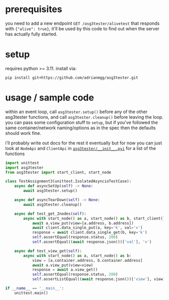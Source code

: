 
# prerequisites
you need to add a new endpoint `GET /asg3tester/alivetest` that responds with `{"alive": true}`,
it'll be used by this code to find out when the server has actually fully started.

# setup
requires python >= 3.11. install via:
```
pip install git+https://github.com/adrianmgg/asg3tester.git
```

# usage / sample code
within an event loop, call `asg3tester.setup()` before any of the other asg3tester functions, and
call `asg3tester.cleanup()` before leaving the loop. you can pass some configuration stuff to
`setup`, but if you've followed the same container/network naming/options as in the spec then the
defaults should work fine.

i'll probably write out docs for the rest it eventually but for now you can just look at `NodeApi`
and `ClientApi` in [`asg3tester/__init__.pyi`](asg3tester/__init__.pyi) for a list of the functions

```python
import unittest
import asg3tester
from asg3tester import start_client, start_node

class TestAssignment3(unittest.IsolatedAsyncioTestCase):
    async def asyncSetUp(self) -> None:
        await asg3tester.setup()

    async def asyncTearDown(self) -> None:
        await asg3tester.cleanup()

    async def test_get_2nodes(self):
        async with start_node() as a, start_node() as b, start_client() as client:
            await a.view_put(view=[a.address, b.address])
            await client.data_single_put(a, key='k', val='v')
            response = await client.data_single_get(b, key='k')
            self.assertEqual(response.status, 200)
            self.assertEqual((await response.json())['val'], 'v')

    async def test_view_get(self):
        async with start_node() as a, start_node() as b:
            view = [a.container.address, b.container.address]
            await a.view_put(view=view)
            response = await a.view_get()
            self.assertEqual(response.status, 200)
            self.assertListEqual((await response.json())['view'], view)

if __name__ == '__main__':
    unittest.main()
```

